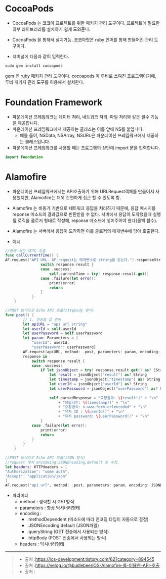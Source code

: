 # CocoaPods

- CocoaPods 는 코코아 프로젝트를 위한 패키지 관리 도구이다. 프로젝트에 필요한 외부 라이브러리를 설치하기 쉽게 도와준다.
- CocoaPods 을 통해서 설치가능. 코코아팟은 ruby 언어를 통해 만들어진 관리 도구이다.

- 터미널에 다음과 같이 입력한다.
```swift
sudo gem install cocoapods
```
gem 은 ruby 패키지 관리 도구이다. cocoapods 이 루비로 쓰여진 프로그램이기에, 루비 패키지 관리 도구를 이용해서 설치한다.

# Foundation Framework
- 파운데이션 프레임워크는 데이터 처리, 네트워크 처리, 파일 처리와 같은 필수 기능을 제공합니다.
- 파운데이션 프레임워크에서 제공하는 클래스는 이름 앞에 NS를 붙입니다. 
  - 예를 들어, NSData, NSArray, NSURL은 파운데이션 프레임워크에서 제공하는 클래스입니다.
- 파운데이션 프레임워크를 사용할 때는 프로그램의 상단에 import 문을 입력합니다.
```swift
import Foundation
```

# Alamofire
- 파운데이션 프레임워크에서는 API호출하기 위해 URLRequest객체를 만들어서 사용했지만, Alamoifire는 더욱 간편하게 접근 할 수 있도록 함.
- Alamofire 는 비동기 기반으로 네트워크 응답을 처리하기 때문에, 응답 메시지를 reponse 메소드의 결과값으로 반환받을 수 없다. 서버에서 응답이 도착했을때 실행될 로직을 클로저 형태로 작성해, reponse 메소드에 넣어주어야 한다(콜백 함수).
- Alamofire 는 서버에서 응답이 도착하면 이를 클로저의 매개변수에 담아 호출한다.

- 예시
```swift
//현재 시간 GETG 호출
func callCurrentTime() { 	
AF.request("API URL. AF.request는 매개변수로 string을 받는다.").responseString() { response in
                switch response.result {
                case .success:
                    self.currentTime = try! response.result.get()
                case .failure(let error):
                    print(error)
                    return
                }
            }
    }

//POST 방식으로 Echo API 호출(httpbody 방식)
func post() {
        // 1. 전송할 값 준비
        let apiURL = "api url string"
        let userId = self.userId
        let userPassword = self.userPassword
        let param: Parameters = [
            "userId": userId,
            "userPassword": userPassword]
        AF.request(apiURL, method: .post, parameters: param, encoding: URLEncoding.httpBody).responseJSON() {
        response in
            switch response.result {
            case .success:
                if let jsonObject = try! response.result.get() as? [String: Any] {
                    let result = jsonObject["result"] as? String
                    let timestamp = jsonObject["timestamp"] as? String
                    let userId = jsonObject["userId"] as? String
                    let userPassword = jsonObject["userPassword"] as? String
                    
                    self.parsedResponse = "요청결과: \(result!)" + "\n"
                        + "응답시간: \(timestamp!)" + "\n"
                        + "요청방식: x-www-form-urlencoded" + "\n"
                        + "유저 ID : \(userId!)" + "\n"
                        + "유저 password: \(userPassword!)" + "\n"
                }
            case .failure(let error):
                print(error)
                return
            }
        }
    }
    
//POST 방식으로 Echo API 호출(JSON 방식)
//request 에서 encodeing:JSONEncoding.default 로 수정.
let headers: HTTPHeaders = [
"Authorization": "some auth",
"Accept": "application/json"
]
AF.request("api url", method: .post, parameters: param, encoding: JSONEnconding.default, headers: headers)
```
- 파라미터 
  - method : 생략할 시 GET방식
  - parameters : 항상 딕셔너리형태
  - encoding :
    - .methodDependent (메소드에 따라 인코딩 타입이 자동으로 결정)
    - .JSONEncoding.default (JSON파일)
    - .queryString (GET 전송에서 사용되는 방식)
    - .httpBody (POST 전송에서 사용되는 방식)
  - headers : 딕셔너리형태

---
>- 출처 :https://ios-development.tistory.com/62?category=894545
>- 출처 :https://velog.io/@budlebee/iOS-Alamofire-를-이용한-API-호출
>- 출처 :
